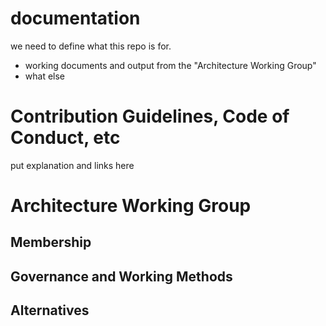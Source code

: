 # documentation
we need to define what this repo is for.
- working documents and output from the "Architecture Working Group"
- what else
# Contribution Guidelines, Code of Conduct, etc
put explanation and links here

# Architecture Working Group

## Membership

## Governance and Working Methods

## Alternatives
